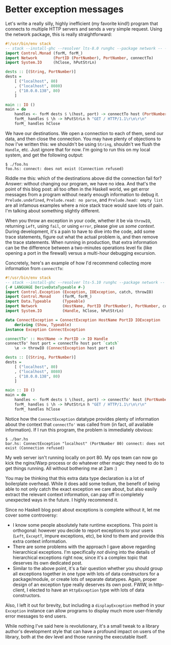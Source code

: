 Better exception messages
=========================

Let's write a really silly, highly inefficient (my favorite kind!) program that
connects to multiple HTTP servers and sends a very simple request. Using the
network package, this is really straightforward:

```haskell
#!/usr/bin/env stack
-- stack --install-ghc --resolver lts-8.0 runghc --package network -- -Wall -Werror
import Control.Monad (forM, forM_)
import Network       (PortID (PortNumber), PortNumber, connectTo)
import System.IO     (hClose, hPutStrLn)

dests :: [(String, PortNumber)]
dests =
    [ ("localhost", 80)
    , ("localhost", 8080)
    , ("10.0.0.138", 80)
    ]

main :: IO ()
main = do
    handles <- forM dests $ \(host, port) -> connectTo host (PortNumber port)
    forM_ handles $ \h -> hPutStrLn h "GET / HTTP/1.1\r\n\r\n"
    forM_ handles hClose
```

We have our destinations. We open a connection to each of them, send our data,
and then close the connection. You may have plenty of objections to how I've
written this: we shouldn't be using `String`, shouldn't we flush the `Handle`,
etc. Just ignore that for now. I'm going to run this on my local system, and
get the following output:

```
$ ./foo.hs 
foo.hs: connect: does not exist (Connection refused)
```

Riddle me this: which of the destinations above did the connection fail for?
Answer: without changing our program, we have no idea. And that's the point of
this blog post: all too often in the Haskell world, we get error messages from
a program without nearly enough information to debug it. `Prelude.undefined`,
`Prelude.read: no parse`, and `Prelude.head: empty list` are all infamous
examples where a nice stack trace would save lots of pain. I'm talking about
something slightly different.

When you throw an exception in your code, whether it be via `throwIO`,
returning `Left`, using `fail`, or using `error`, please _give us some
context_. During development, it's a pain to have to dive into the code, add
some trace statements, figure out what the actual problem is, and then remove
the trace statements. When running in production, that extra information can be
the difference between a two-minutes operations level fix (like opening a port
in the firewall) versus a multi-hour debugging excursion.

Concretely, here's an example of how I'd recommend collecting more information
from `connectTo`:

```haskell
#!/usr/bin/env stack
-- stack --install-ghc --resolver lts-5.10 runghc --package network -- -Wall -Werror
{-# LANGUAGE DeriveDataTypeable #-}
import Control.Exception (Exception, IOException, catch, throwIO)
import Control.Monad     (forM, forM_)
import Data.Typeable     (Typeable)
import Network           (HostName, PortID (PortNumber), PortNumber, connectTo)
import System.IO         (Handle, hClose, hPutStrLn)

data ConnectException = ConnectException HostName PortID IOException
    deriving (Show, Typeable)
instance Exception ConnectException

connectTo' :: HostName -> PortID -> IO Handle
connectTo' host port = connectTo host port `catch`
    \e -> throwIO (ConnectException host port e)

dests :: [(String, PortNumber)]
dests =
    [ ("localhost", 80)
    , ("localhost", 8080)
    , ("10.0.0.138", 80)
    ]

main :: IO ()
main = do
    handles <- forM dests $ \(host, port) -> connectTo' host (PortNumber port)
    forM_ handles $ \h -> hPutStrLn h "GET / HTTP/1.1\r\n\r\n"
    forM_ handles hClose
```

Notice how the `ConnectException` datatype provides plenty of information about
the context that `connectTo'` was called from (in fact, _all_ available
information). If I run this program, the problem is immediately obvious:

```
$ ./bar.hs 
bar.hs: ConnectException "localhost" (PortNumber 80) connect: does not exist (Connection refused)
```

My web server isn't running locally on port 80. My ops team can now go kick the
nginx/Warp process or do whatever other magic they need to do to get things
running. All without bothering me at 2am :)

You may be thinking that this extra data type declaration is a lot of
boilerplate overhead. While it does add some tedium, the benefit of being able
to not only catch the exact exception we care about, but also easily extract
the relevant context information, can pay off in completely unexpected ways in
the future. I highly recommend it.

Since no Haskell blog post about exceptions is complete without it, let me
cover some controversy:

* I know some people absolutely hate runtime exceptions. This point is
  orthogonal: however you decide to report exceptions to your users (`Left`,
  `ExceptT`, impure exceptions, etc), be kind to them and provide this extra
  context information.
* There are some problems with the approach I gave above regarding hierarchical
  exceptions. I'm specifically _not_ diving into the details of hierarchical
  exceptions right now, since it's a complex topic that deserves its own
  dedicated post.
* Similar to the above point, it's a fair question whether you should group all
  exceptions together in one type with lots of data constructors for a
  package/module, or create lots of separate datatypes. Again, proper design of
  an exception type really deserves its own post. FWIW, in http-client, I
  elected to have an `HttpException` type with lots of data constructors.

Also, I left it out for brevity, but including a `displayException` method in
your `Exception` instance can allow programs to display much more user-friendly
error messages to end users.

While nothing I've said here is revolutionary, it's a small tweak to a library
author's development style that can have a profound impact on users of the
library, both at the dev level and those running the executable itself.
